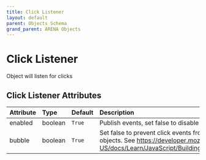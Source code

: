 ```yaml
---
title: Click Listener
layout: default
parent: Objects Schema
grand_parent: ARENA Objects
---
```


<!--CAUTION: This file is autogenerated from https://github.com/arenaxr/arena-schemas. Changes made here may be overwritten.-->


Click Listener
==============


Object will listen for clicks

Click Listener Attributes
--------------------------

|Attribute|Type|Default|Description|Required|
| :--- | :--- | :--- | :--- | :--- |
|enabled|boolean|```True```|Publish events, set false to disable|Yes|
|bubble|boolean|```True```|Set false to prevent click events from bubbling up to parent objects. See https://developer.mozilla.org/en-US/docs/Learn/JavaScript/Building_blocks/Events#event_bubbling|Yes|
